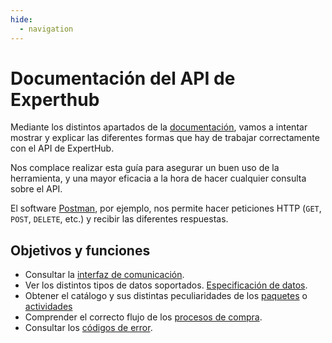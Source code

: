 ```yaml
---
hide:
  - navigation
---
```


# Documentación del API de Experthub

Mediante los distintos apartados de la [documentación](/docs/connection/), vamos a intentar mostrar y explicar las diferentes formas que hay de trabajar correctamente con el API de ExpertHub.

Nos complace realizar esta guía para asegurar un buen uso de la herramienta, y una mayor eficacia a la hora de hacer cualquier consulta sobre el API.

El software [Postman](https://www.postman.com/), por ejemplo, nos permite hacer peticiones HTTP (``GET``, ``POST``, ``DELETE``, etc.) y recibir las diferentes respuestas.

## Objetivos y funciones

+ Consultar la [interfaz de comunicación](/docs/connection/).
+ Ver los distintos tipos de datos soportados. [Especificación de datos](/docs/struct/).
+ Obtener el catálogo y sus distintas peculiaridades de los [paquetes](/docs/package/prePackage/) o [actividades](/docs/activity/catalog/)
+ Comprender el correcto flujo de los [procesos de compra](/docs/shoppingCart/introduction/).
+ Consultar los [códigos de error](/docs/annex/errorCodes/).


